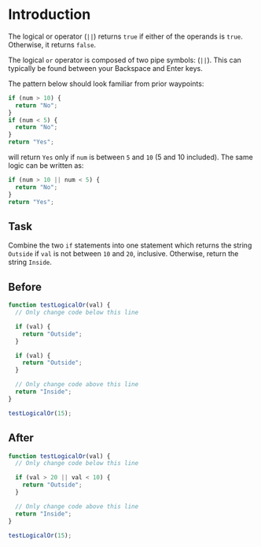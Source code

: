 # Introduction

The logical or operator (`||`) returns `true` if either of the operands is `true`. Otherwise, it returns `false`.

The logical `or` operator is composed of two pipe symbols: (`||`). This can typically be found between your Backspace and Enter keys.

The pattern below should look familiar from prior waypoints:

```javascript
if (num > 10) {
  return "No";
}
if (num < 5) {
  return "No";
}
return "Yes";
```

will return `Yes` only if `num` is between `5` and `10` (5 and 10 included). The same logic can be written as:

```javascript
if (num > 10 || num < 5) {
  return "No";
}
return "Yes";
```

## Task

Combine the two `if` statements into one statement which returns the string `Outside` if `val` is not between `10` and `20`, inclusive. Otherwise, return the string `Inside`.

## Before

```javascript
function testLogicalOr(val) {
  // Only change code below this line

  if (val) {
    return "Outside";
  }

  if (val) {
    return "Outside";
  }

  // Only change code above this line
  return "Inside";
}

testLogicalOr(15);
```

## After

```javascript
function testLogicalOr(val) {
  // Only change code below this line

  if (val > 20 || val < 10) {
    return "Outside";
  }

  // Only change code above this line
  return "Inside";
}

testLogicalOr(15);
```
